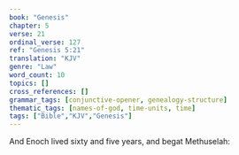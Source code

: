 ```yaml
---
book: "Genesis"
chapter: 5
verse: 21
ordinal_verse: 127
ref: "Genesis 5:21"
translation: "KJV"
genre: "Law"
word_count: 10
topics: []
cross_references: []
grammar_tags: [conjunctive-opener, genealogy-structure]
thematic_tags: [names-of-god, time-units, time]
tags: ["Bible","KJV","Genesis"]
---
```

And Enoch lived sixty and five years, and begat Methuselah:
